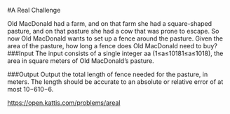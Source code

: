 #A Real Challenge

Old MacDonald had a farm, and on that farm she had a square-shaped pasture, and on that pasture she had a cow that was prone to escape. So now Old MacDonald wants to set up a fence around the pasture. Given the area of the pasture, how long a fence does Old MacDonald need to buy?
###Input
The input consists of a single integer aa (1≤a≤10181≤a≤1018), the area in square meters of Old MacDonald’s pasture.

###Output
Output the total length of fence needed for the pasture, in meters. The length should be accurate to an absolute or relative error of at most 10−610−6.

https://open.kattis.com/problems/areal